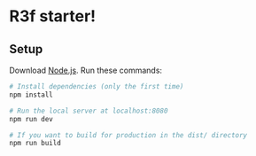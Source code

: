 # R3f starter!

## Setup

Download [Node.js](https://nodejs.org/en/download/).
Run these commands:

```bash
# Install dependencies (only the first time)
npm install

# Run the local server at localhost:8080
npm run dev

# If you want to build for production in the dist/ directory
npm run build
```
